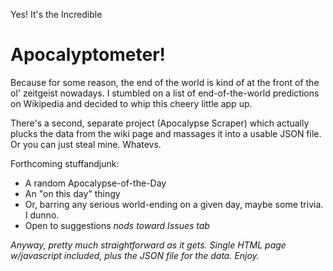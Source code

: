 Yes! It's the Incredible
<H1>Apocalyptometer!</H1>

Because for some reason, the end of the world is kind of at the front of the ol' zeitgeist nowadays. I stumbled on a list of end-of-the-world predictions on Wikipedia and decided to whip this cheery little app up.

There's a second, separate project (Apocalypse Scraper) which actually plucks the data from the wiki page and massages it into a usable JSON file. Or you can just steal mine. Whatevs.

Forthcoming stuffandjunk:
* A random Apocalypse-of-the-Day
* An "on this day" thingy
* Or, barring any serious world-ending on a given day, maybe some trivia. I dunno.
* Open to suggestions <i>nods toward Issues tab<i>

Anyway, pretty much straightforward as it gets. Single HTML page w/javascript included, plus the JSON file for the data. Enjoy.
